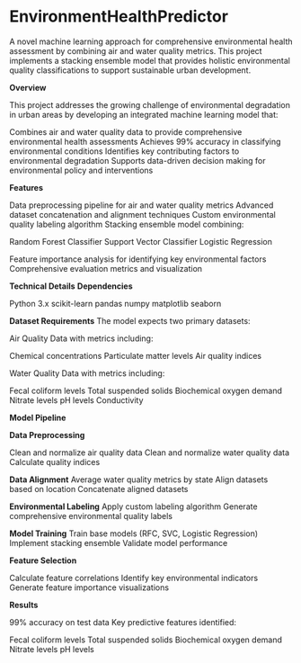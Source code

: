 # EnvironmentHealthPredictor
A novel machine learning approach for comprehensive environmental health assessment by combining air and water quality metrics. This project implements a stacking ensemble model that provides holistic environmental quality classifications to support sustainable urban development.

**Overview**

This project addresses the growing challenge of environmental degradation in urban areas by developing an integrated machine learning model that:

Combines air and water quality data to provide comprehensive environmental health assessments
Achieves 99% accuracy in classifying environmental conditions
Identifies key contributing factors to environmental degradation
Supports data-driven decision making for environmental policy and interventions

**Features**

Data preprocessing pipeline for air and water quality metrics
Advanced dataset concatenation and alignment techniques
Custom environmental quality labeling algorithm
Stacking ensemble model combining:

Random Forest Classifier
Support Vector Classifier
Logistic Regression


Feature importance analysis for identifying key environmental factors
Comprehensive evaluation metrics and visualization

**Technical Details**
**Dependencies**

Python 3.x
scikit-learn
pandas
numpy
matplotlib
seaborn

**Dataset Requirements**
The model expects two primary datasets:

Air Quality Data with metrics including:

Chemical concentrations
Particulate matter levels
Air quality indices


Water Quality Data with metrics including:

Fecal coliform levels
Total suspended solids
Biochemical oxygen demand
Nitrate levels
pH levels
Conductivity



**Model Pipeline**

**Data Preprocessing**

Clean and normalize air quality data
Clean and normalize water quality data
Calculate quality indices


**Data Alignment**
Average water quality metrics by state
Align datasets based on location
Concatenate aligned datasets


**Environmental Labeling**
Apply custom labeling algorithm
Generate comprehensive environmental quality labels


**Model Training**
Train base models (RFC, SVC, Logistic Regression)
Implement stacking ensemble
Validate model performance


**Feature Selection**

Calculate feature correlations
Identify key environmental indicators
Generate feature importance visualizations



**Results**

99% accuracy on test data
Key predictive features identified:

Fecal coliform levels
Total suspended solids
Biochemical oxygen demand
Nitrate levels
pH levels
